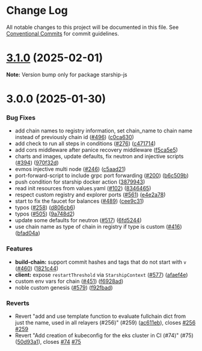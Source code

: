# Change Log

All notable changes to this project will be documented in this file.
See [Conventional Commits](https://conventionalcommits.org) for commit guidelines.

# [3.1.0](https://github.com/hyperweb-io/starship/compare/v3.0.0...v3.1.0) (2025-02-01)

**Note:** Version bump only for package starship-js

# 3.0.0 (2025-01-30)

### Bug Fixes

- add chain names to registry information, set chain_name to chain name instead of previously chain id ([#496](https://github.com/hyperweb-io/starship/issues/496)) ([c0ca630](https://github.com/hyperweb-io/starship/commit/c0ca63059be52c5f56aaa38c7df7d07ed7ea39de))
- add check to run all steps in conditions ([#276](https://github.com/hyperweb-io/starship/issues/276)) ([c471714](https://github.com/hyperweb-io/starship/commit/c471714903dde873efb14ccb60884495b1c4cb76))
- add cors middleware after panice recovery middleware ([f5ca5e5](https://github.com/hyperweb-io/starship/commit/f5ca5e51b2a61a6662632c504773c64a866112d0))
- charts and images, update defaults, fix neutron and injective scripts ([#394](https://github.com/hyperweb-io/starship/issues/394)) ([970f32d](https://github.com/hyperweb-io/starship/commit/970f32d6c6e639494c6d6f2e740ac705bb775e94))
- evmos injective multi node ([#246](https://github.com/hyperweb-io/starship/issues/246)) ([c5aad21](https://github.com/hyperweb-io/starship/commit/c5aad21a1e1d607c5f723d11af8adc3708220368))
- port-forward-script to include grpc port forwarding ([#200](https://github.com/hyperweb-io/starship/issues/200)) ([b6c509b](https://github.com/hyperweb-io/starship/commit/b6c509b205ced78460bf4850a2861063d79844e2))
- push condition for starship docker action ([3879943](https://github.com/hyperweb-io/starship/commit/3879943b482eff1361896dc6af35888c99b8b37b))
- read init resources from values.yaml ([#102](https://github.com/hyperweb-io/starship/issues/102)) ([8346465](https://github.com/hyperweb-io/starship/commit/83464657960655d2698c2871433e18c1251b578e))
- respect custom registry and explorer ports ([#561](https://github.com/hyperweb-io/starship/issues/561)) ([e4e2a78](https://github.com/hyperweb-io/starship/commit/e4e2a7801f7fe538a6fcc003e8fd698d1cfa51a6))
- start to fix the faucet for balances ([#489](https://github.com/hyperweb-io/starship/issues/489)) ([cee9c31](https://github.com/hyperweb-io/starship/commit/cee9c31934018c3fe834629752fa316d7bb2c290))
- typos ([#258](https://github.com/hyperweb-io/starship/issues/258)) ([d806cb6](https://github.com/hyperweb-io/starship/commit/d806cb613088ebbdbf11ed2548fe142123222670))
- typos ([#505](https://github.com/hyperweb-io/starship/issues/505)) ([9a748d2](https://github.com/hyperweb-io/starship/commit/9a748d2fa6d7d9015245f06689f948472e8c05a8))
- update some defaults for neutron ([#517](https://github.com/hyperweb-io/starship/issues/517)) ([6fd5244](https://github.com/hyperweb-io/starship/commit/6fd5244cfec0d228fe7c9e9b44f2c1020ac65f0a))
- use chain name as type of chain in registry if type is custom ([#416](https://github.com/hyperweb-io/starship/issues/416)) ([bfad04a](https://github.com/hyperweb-io/starship/commit/bfad04ab75dd22ab7ef989db56f9f0991fbdc02a))

### Features

- **build-chain:** support commit hashes and tags that do not start with `v` ([#460](https://github.com/hyperweb-io/starship/issues/460)) ([1821c44](https://github.com/hyperweb-io/starship/commit/1821c44fb0c91ab782e0667a67bef153ae605c0a))
- **client:** expose `restartThreshold` via `StarshipContext` ([#577](https://github.com/hyperweb-io/starship/issues/577)) ([afaef4e](https://github.com/hyperweb-io/starship/commit/afaef4e8a1a9bfb1856831a0b036aaa003944e34))
- custom env vars for chain ([#451](https://github.com/hyperweb-io/starship/issues/451)) ([f6928ad](https://github.com/hyperweb-io/starship/commit/f6928add1e00fe8a3e2768c7ee1a0f6b721a10d1))
- noble custom genesis ([#579](https://github.com/hyperweb-io/starship/issues/579)) ([f92fbad](https://github.com/hyperweb-io/starship/commit/f92fbad6cca06c4c108e7aa6fc5f48df65b26284))

### Reverts

- Revert "add and use template function to evaluate fullchain dict from just the name, used in all relayers (#256)" (#259) ([ac611eb](https://github.com/hyperweb-io/starship/commit/ac611ebef304c632049c9c51ca20ac3ea5a01f99)), closes [#256](https://github.com/hyperweb-io/starship/issues/256) [#259](https://github.com/hyperweb-io/starship/issues/259)
- Revert "Add creation of kubeconfig for the eks cluster in CI (#74)" (#75) ([50d93a1](https://github.com/hyperweb-io/starship/commit/50d93a1810024f4e3595beebe09cb6cb3fd8af3a)), closes [#74](https://github.com/hyperweb-io/starship/issues/74) [#75](https://github.com/hyperweb-io/starship/issues/75)
